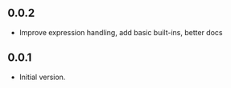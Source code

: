 ## 0.0.2

- Improve expression handling, add basic built-ins, better docs


## 0.0.1

- Initial version.
